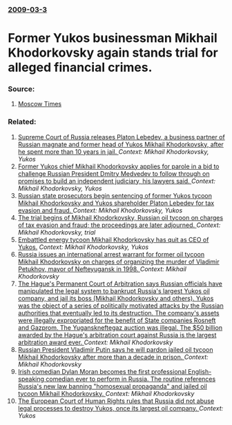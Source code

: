 ### [2009-03-3](/news/2009/03/3/index.md)

#  Former Yukos businessman Mikhail Khodorkovsky again stands trial for alleged financial crimes. 




### Source:

1. [Moscow Times](http://www.themoscowtimes.com/article/600/42/374950.htm)

### Related:

1. [Supreme Court of Russia releases Platon Lebedev, a business partner of Russian magnate and former head of Yukos Mikhail Khodorkovsky, after he spent more than 10 years in jail. ](/news/2014/01/23/supreme-court-of-russia-releases-platon-lebedev-a-business-partner-of-russian-magnate-and-former-head-of-yukos-mikhail-khodorkovsky-after.md) _Context: Mikhail Khodorkovsky, Yukos_
2. [ Former Yukos chief Mikhail Khodorkovsky applies for parole in a bid to challenge Russian President Dmitry Medvedev to follow through on promises to build an independent judiciary, his lawyers said. ](/news/2008/07/16/former-yukos-chief-mikhail-khodorkovsky-applies-for-parole-in-a-bid-to-challenge-russian-president-dmitry-medvedev-to-follow-through-on-pro.md) _Context: Mikhail Khodorkovsky, Yukos_
3. [ Russian state prosecutors begin sentencing of former Yukos tycoon Mikhail Khodorkovsky and Yukos shareholder Platon Lebedev for tax evasion and fraud. ](/news/2005/03/28/russian-state-prosecutors-begin-sentencing-of-former-yukos-tycoon-mikhail-khodorkovsky-and-yukos-shareholder-platon-lebedev-for-tax-evasion.md) _Context: Mikhail Khodorkovsky, Yukos_
4. [ The trial begins of Mikhail Khodorkovsky, Russian oil tycoon on charges of tax evasion and fraud; the proceedings are later adjourned. ](/news/2004/06/16/the-trial-begins-of-mikhail-khodorkovsky-russian-oil-tycoon-on-charges-of-tax-evasion-and-fraud-the-proceedings-are-later-adjourned.md) _Context: Mikhail Khodorkovsky, trial_
5. [ Embattled energy tycoon Mikhail Khodorkovsky has quit as CEO of Yukos.](/news/2003/11/3/embattled-energy-tycoon-mikhail-khodorkovsky-has-quit-as-ceo-of-yukos.md) _Context: Mikhail Khodorkovsky, Yukos_
6. [Russia issues an international arrest warrant for former oil tycoon Mikhail Khodorkovsky on charges of organizing the murder of Vladimir Petukhov, mayor of Nefteyugansk in 1998. ](/news/2015/12/23/russia-issues-an-international-arrest-warrant-for-former-oil-tycoon-mikhail-khodorkovsky-on-charges-of-organizing-the-murder-of-vladimir-pet.md) _Context: Mikhail Khodorkovsky_
7. [The Hague's Permanent Court of Arbitration says Russian officials have manipulated the legal system to bankrupt Russia's largest Yukos oil company, and jail its boss (Mikhail Khodorkovsky and others). Yukos was the object of a series of politically motivated attacks by the Russian authorities that eventually led to its destruction. The company's assets were illegally expropriated for the benefit of State companies Rosneft and Gazprom. The Yuganskneftegaz auction was illegal. The $50 billion awarded by the Hague's arbitration court against Russia is the largest arbitration award ever. ](/news/2014/07/28/the-hague-s-permanent-court-of-arbitration-says-russian-officials-have-manipulated-the-legal-system-to-bankrupt-russia-s-largest-yukos-oil-c.md) _Context: Mikhail Khodorkovsky_
8. [Russian President Vladimir Putin says he will pardon jailed oil tycoon Mikhail Khodorkovsky after more than a decade in prison. ](/news/2013/12/19/russian-president-vladimir-putin-says-he-will-pardon-jailed-oil-tycoon-mikhail-khodorkovsky-after-more-than-a-decade-in-prison.md) _Context: Mikhail Khodorkovsky_
9. [Irish comedian Dylan Moran becomes the first professional English-speaking comedian ever to perform in Russia. The routine references Russia's new law banning "homosexual propaganda" and jailed oil tycoon Mikhail Khodorkovsky. ](/news/2012/04/19/irish-comedian-dylan-moran-becomes-the-first-professional-english-speaking-comedian-ever-to-perform-in-russia-the-routine-references-russia.md) _Context: Mikhail Khodorkovsky_
10. [The European Court of Human Rights rules that Russia did not abuse legal processes to destroy Yukos, once its largest oil company. ](/news/2011/09/20/the-european-court-of-human-rights-rules-that-russia-did-not-abuse-legal-processes-to-destroy-yukos-once-its-largest-oil-company.md) _Context: Yukos_
